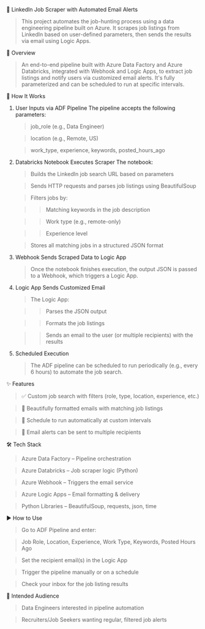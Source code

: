 🔎 LinkedIn Job Scraper with Automated Email Alerts
>This project automates the job-hunting process using a data engineering pipeline built on Azure. It scrapes job listings from LinkedIn based on user-defined parameters, then sends the results via email using Logic Apps.

🚀 Overview
>An end-to-end pipeline built with Azure Data Factory and Azure Databricks, integrated with Webhook and Logic Apps, to extract job listings and notify users via customized email alerts. It's fully parameterized and can be scheduled to run at specific intervals.

🧩 How It Works
1. User Inputs via ADF Pipeline
   The pipeline accepts the following parameters:

   > job_role (e.g., Data Engineer)

   > location (e.g., Remote, US)

   > work_type, experience, keywords, posted_hours_ago

2. Databricks Notebook Executes Scraper
   The notebook:

   > Builds the LinkedIn job search URL based on parameters

   > Sends HTTP requests and parses job listings using BeautifulSoup

   > Filters jobs by:

      >> Matching keywords in the job description

      >> Work type (e.g., remote-only)

      >> Experience level

   > Stores all matching jobs in a structured JSON format

3. Webhook Sends Scraped Data to Logic App
   > Once the notebook finishes execution, the output JSON is passed to a Webhook, which triggers a Logic App.

4. Logic App Sends Customized Email
   > The Logic App:

    >> Parses the JSON output

    >> Formats the job listings

    >> Sends an email to the user (or multiple recipients) with the results

5. Scheduled Execution
   > The ADF pipeline can be scheduled to run periodically (e.g., every 6 hours) to automate the job search.

✨ Features
>✅ Custom job search with filters (role, type, location, experience, etc.)

>📩 Beautifully formatted emails with matching job listings

>🔁 Schedule to run automatically at custom intervals

>👥 Email alerts can be sent to multiple recipients

🛠️ Tech Stack
>Azure Data Factory – Pipeline orchestration

>Azure Databricks – Job scraper logic (Python)

>Azure Webhook – Triggers the email service

>Azure Logic Apps – Email formatting & delivery

>Python Libraries – BeautifulSoup, requests, json, time

▶️ How to Use
>Go to ADF Pipeline and enter:

>Job Role, Location, Experience, Work Type, Keywords, Posted Hours Ago

>Set the recipient email(s) in the Logic App

>Trigger the pipeline manually or on a schedule

>Check your inbox for the job listing results

👤 Intended Audience
>Data Engineers interested in pipeline automation

>Recruiters/Job Seekers wanting regular, filtered job alerts
